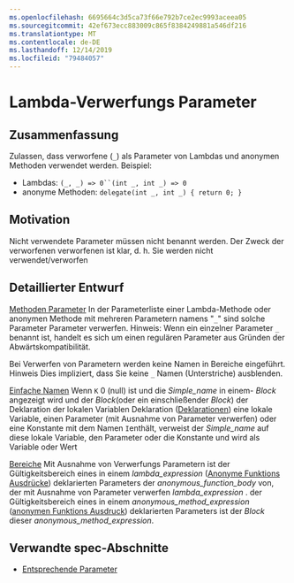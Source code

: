 ```yaml
---
ms.openlocfilehash: 6695664c3d5ca73f66e792b7ce2ec9993aceea05
ms.sourcegitcommit: 42ef673ecc883009c865f8384249881a546df216
ms.translationtype: MT
ms.contentlocale: de-DE
ms.lasthandoff: 12/14/2019
ms.locfileid: "79484057"
---
```

# <a name="lambda-discard-parameters"></a>Lambda-Verwerfungs Parameter

## <a name="summary"></a>Zusammenfassung

Zulassen, dass verworfene (`_`) als Parameter von Lambdas und anonymen Methoden verwendet werden.
Beispiel:
- Lambdas: `(_, _) => 0``(int _, int _) => 0`
- anonyme Methoden: `delegate(int _, int _) { return 0; }`

## <a name="motivation"></a>Motivation

Nicht verwendete Parameter müssen nicht benannt werden. Der Zweck der verworfenen verworfenen ist klar, d. h. Sie werden nicht verwendet/verworfen

## <a name="detailed-design"></a>Detaillierter Entwurf

[Methoden Parameter](https://github.com/dotnet/csharplang/blob/master/spec/classes.md#method-parameters) In der Parameterliste einer Lambda-Methode oder anonymen Methode mit mehreren Parametern namens "`_`" sind solche Parameter Parameter verwerfen.
Hinweis: Wenn ein einzelner Parameter `_` benannt ist, handelt es sich um einen regulären Parameter aus Gründen der Abwärtskompatibilität.

Bei Verwerfen von Parametern werden keine Namen in Bereiche eingeführt.
Hinweis Dies impliziert, dass Sie keine `_` Namen (Unterstriche) ausblenden.

[Einfache Namen](https://github.com/dotnet/csharplang/blob/master/spec/expressions.md#simple-names) Wenn `K` 0 (null) ist und die *Simple_name* in einem- *Block* angezeigt wird und der *Block*(oder ein einschließender *Block*) der Deklaration der lokalen Variablen Deklaration ([Deklarationen](basic-concepts.md#declarations)) eine lokale Variable, einen Parameter (mit Ausnahme von Parameter verwerfen) oder eine Konstante mit dem Namen `I`enthält, verweist der *Simple_name* auf diese lokale Variable, den Parameter oder die Konstante und wird als Variable oder Wert

[Bereiche](https://github.com/dotnet/csharplang/blob/master/spec/basic-concepts.md#scopes) Mit Ausnahme von Verwerfungs Parametern ist der Gültigkeitsbereich eines in einem *lambda_expression* ([Anonyme Funktions Ausdrücke](expressions.md#anonymous-function-expressions)) deklarierten Parameters der *anonymous_function_body* von, der mit Ausnahme von Parameter verwerfen *lambda_expression* . der Gültigkeitsbereich eines in einem *anonymous_method_expression* ([anonymen Funktions Ausdruck](expressions.md#anonymous-function-expressions)) deklarierten Parameters ist der *Block* dieser *anonymous_method_expression*.

## <a name="related-spec-sections"></a>Verwandte spec-Abschnitte
- [Entsprechende Parameter](https://github.com/dotnet/csharplang/blob/master/spec/expressions.md#corresponding-parameters)
